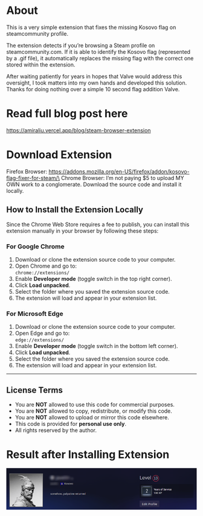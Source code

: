 # About
This is a very simple extension that fixes the missing Kosovo flag on steamcommunity profile.

The extension detects if you’re browsing a Steam profile on steamcommunity.com. If it is able to identify the Kosovo flag (represented by a .gif file), it automatically replaces the missing flag with the correct one stored within the extension.

After waiting patiently for years in hopes that Valve would address this oversight, I took matters into my own hands and developed this solution. Thanks for doing nothing over a simple 10 second flag addition Valve.

# Read full blog post here
https://amiraliu.vercel.app/blog/steam-browser-extension

# Download Extension
Firefox Browser: https://addons.mozilla.org/en-US/firefox/addon/kosovo-flag-fixer-for-steam/\
Chrome Browser: I’m not paying $5 to upload MY OWN work to a conglomerate. Download the source code and install it locally.

## How to Install the Extension Locally
Since the Chrome Web Store requires a fee to publish, you can install this extension manually in your browser by following these steps:

### For Google Chrome
1. Download or clone the extension source code to your computer.  
2. Open Chrome and go to:  
   `chrome://extensions/`  
3. Enable **Developer mode** (toggle switch in the top right corner).  
4. Click **Load unpacked**.  
5. Select the folder where you saved the extension source code.  
6. The extension will load and appear in your extension list.  

### For Microsoft Edge
1. Download or clone the extension source code to your computer.  
2. Open Edge and go to:  
   `edge://extensions/`  
3. Enable **Developer mode** (toggle switch in the bottom left corner).  
4. Click **Load unpacked**.  
5. Select the folder where you saved the extension source code.  
6. The extension will load and appear in your extension list.

---

## License Terms
- You are **NOT** allowed to use this code for commercial purposes.  
- You are **NOT** allowed to copy, redistribute, or modify this code.  
- You are **NOT** allowed to upload or mirror this code elsewhere.  
- This code is provided for **personal use only**.  
- All rights reserved by the author.

# Result after Installing Extension
<img src="https://raw.githubusercontent.com/AmirAliuA/steam-kosovo-flag/main/result.png">